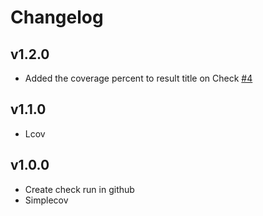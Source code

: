 # Changelog

## v1.2.0

- Added the coverage percent to result title on Check [#4](https://github.com/devmasx/coverage-check-action/pull/4)

## v1.1.0

- Lcov

## v1.0.0

- Create check run in github
- Simplecov
